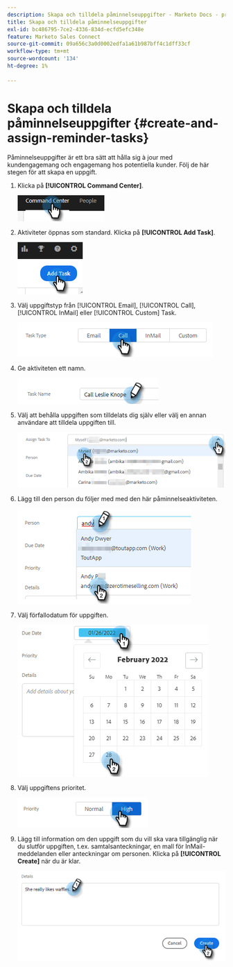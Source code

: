 ```yaml
---
description: Skapa och tilldela påminnelseuppgifter - Marketo Docs - produktdokumentation
title: Skapa och tilldela påminnelseuppgifter
exl-id: bc486795-7ce2-4336-834d-ecfd5efc348e
feature: Marketo Sales Connect
source-git-commit: 09a656c3a0d0002edfa1a61b987bff4c1dff33cf
workflow-type: tm+mt
source-wordcount: '134'
ht-degree: 1%

---
```


# Skapa och tilldela påminnelseuppgifter {#create-and-assign-reminder-tasks}

Påminnelseuppgifter är ett bra sätt att hålla sig à jour med kundengagemang och engagemang hos potentiella kunder. Följ de här stegen för att skapa en uppgift.

1. Klicka på **[!UICONTROL Command Center]**.

   ![](assets/create-and-assign-reminder-tasks-1.png)

1. Aktiviteter öppnas som standard. Klicka på **[!UICONTROL Add Task]**.

   ![](assets/create-and-assign-reminder-tasks-2.png)

1. Välj uppgiftstyp från [!UICONTROL Email], [!UICONTROL Call], [!UICONTROL InMail] eller [!UICONTROL Custom] Task.

   ![](assets/create-and-assign-reminder-tasks-3.png)

1. Ge aktiviteten ett namn.

   ![](assets/create-and-assign-reminder-tasks-4.png)

1. Välj att behålla uppgiften som tilldelats dig själv eller välj en annan användare att tilldela uppgiften till.

   ![](assets/create-and-assign-reminder-tasks-5.png)

1. Lägg till den person du följer med med den här påminnelseaktiviteten.

   ![](assets/create-and-assign-reminder-tasks-6.png)

1. Välj förfallodatum för uppgiften.

   ![](assets/create-and-assign-reminder-tasks-7.png)

1. Välj uppgiftens prioritet.

   ![](assets/create-and-assign-reminder-tasks-8.png)

1. Lägg till information om den uppgift som du vill ska vara tillgänglig när du slutför uppgiften, t.ex. samtalsanteckningar, en mall för InMail-meddelanden eller anteckningar om personen. Klicka på **[!UICONTROL Create]** när du är klar.

   ![](assets/create-and-assign-reminder-tasks-9.png)
